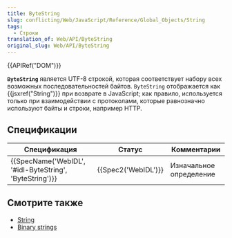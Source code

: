 ```yaml
---
title: ByteString
slug: conflicting/Web/JavaScript/Reference/Global_Objects/String
tags:
  - Строки
translation_of: Web/API/ByteString
original_slug: Web/API/ByteString
---
```


{{APIRef("DOM")}}

**`ByteString`** является UTF-8 строкой, которая соответствует набору всех возможных последовательностей байтов. `ByteString` отображается как {{jsxref("String")}} при возврате в JavaScript; как правило, используется только при взаимодействии с протоколами, которые равнозначно используют байты и строки, например HTTP.

## Спецификации

| Спецификация                                                             | Статус                   | Комментарии             |
| ------------------------------------------------------------------------ | ------------------------ | ----------------------- |
| {{SpecName('WebIDL', '#idl-ByteString', 'ByteString')}} | {{Spec2('WebIDL')}} | Изначальное определение |

## Смотрите также

- [String](/ru/docs/Web/JavaScript/Reference/Global_Objects/String "/en-US/docs/Web/API/DOMString")
- [Binary strings](/ru/docs/Web/API/DOMString/Binary)
